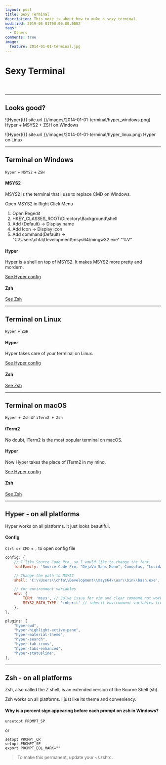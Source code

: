 ```yaml
---
layout: post
title: Sexy Terminal
description: This note is about how to make a sexy terminal.
modified: 2019-05-01T00:00:00.000Z
tags:
  - Others
comments: true
image:
  feature: 2014-01-01-terminal.jpg
---
```

# Sexy Terminal

<div class="social-share" data-initialized="true">
    <a href="#" class="social-share-icon icon-weibo"></a>
    <a href="#" class="social-share-icon icon-qq"></a>
    <a href="#" class="social-share-icon icon-wechat"></a>
</div>
<link rel="stylesheet" href="https://resource.chun.no/sharejs/css/share.min.css">
<script src="https://resource.chun.no/sharejs/js/social-share.min.js"></script>

### &nbsp;

---

## Looks good?

![Hyper]({{ site.url }}/images/2014-01-01-terminal/hyper_windows.png)
Hyper + MSYS2 + ZSH on Windows

![Hyper]({{ site.url }}/images/2014-01-01-terminal/hyper_linux.png)
Hyper on Linux

---

## Terminal on Windows

`Hyper` + `MSYS2` + `ZSH`

#### MSYS2

MSYS2 is the terminal that I use to replace CMD on Windows.

Open MSYS2 in Right Click Menu
  1. Open Regedit
  2. HKEY_CLASSES_ROOT\Directory\Background\shell
  3. Add (Default) -> Display name
  4. Add Icon -> Display icon
  5. Add command\(Default) -> "C:\Users\chfa\Development\msys64\mingw32.exe" "%V"

#### Hyper

Hyper is a shell on top of MSYS2.
It makes MSYS2 more pretty and mordern.

<a href="#hyper---on-all-platforms">See Hyper config</a>

#### Zsh

<a href="#zsh---on-all-platforms">See Zsh</a>

---

## Terminal on Linux

`Hyper` + `ZSH`

#### Hyper

Hyper takes care of your terminal on Linux.

<a href="#hyper---on-all-platforms">See Hyper config</a>

#### Zsh

<a href="#zsh---on-all-platforms">See Zsh</a>

---

## Terminal on macOS

`Hyper + Zsh` or `iTerm2 + Zsh`

#### iTerm2

No doubt, iTerm2 is the most popular terminal on macOS.

#### Hyper

Now Hyper takes the place of iTerm2 in my mind.

<a href="#hyper---on-all-platforms">See Hyper config</a>

#### Zsh

<a href="#zsh---on-all-platforms">See Zsh</a>

---

## Hyper - on all platforms

Hyper works on all platforms. It just looks beautiful.

#### Config

`Ctrl or CMD` + `,` to open config file

``` javascript
config: {
    // I like Source Code Pro, so I would like to change the font
    fontFamily: 'Source Code Pro, "DejaVu Sans Mono", Consolas, "Lucida Console", monospace',

    // Change the path to MSYS2
    shell: 'C:\\Users\\chfa\\Development\\msys64\\usr\\bin\\bash.exe',

    // for environment variables
    env: {
        TERM: 'msys', // Solve issue for vim and clear command not working properly on Windows
        MSYS2_PATH_TYPE: 'inherit' // inherit environment variables from Windows
    },
},

plugins: [
    "hypercwd",
    "hyper-highlight-active-pane",
    "hyper-material-theme",
    "hyper-search",
    "hyper-tab-icons",
    "hyper-tabs-enhanced",
    "hyper-statusline",
],

```

---

## Zsh - on all platforms

Zsh, also called the Z shell, is an extended version of the Bourne Shell (sh).

Zsh works on all platforms. I just like its theme and conveniency.

#### Why is a percent sign appearing before each prompt on zsh in Windows?

```
unsetopt PROMPT_SP
```

or

```
setopt PROMPT_CR
setopt PROMPT_SP
export PROMPT_EOL_MARK=""
```

> To make this permanent, update your ~/.zshrc.
